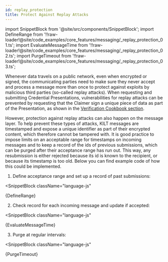 ```yaml
---
id: replay_protection
title: Protect Against Replay Attacks
---
```


import SnippetBlock from '@site/src/components/SnippetBlock';
import DefineRange from '!!raw-loader!@site/code_examples/core_features/messaging/_replay_protection_01.ts';
import EvaluateMessageTime from '!!raw-loader!@site/code_examples/core_features/messaging/_replay_protection_02.ts';
import PurgeTimeout from '!!raw-loader!@site/code_examples/core_features/messaging/_replay_protection_03.ts';

Whenever data travels on a public network, even when encrypted or signed, the communicating parties need to make sure they never accept and process a message more than once to protect against exploits by malicious third parties (so-called replay attacks).
When requesting and submitting Credential Presentations, vulnerabilities for replay attacks can be prevented by requesting that the Claimer sign a unique piece of data as part of the Presentation, as shown in the [Verification Cookbook section](../04_claiming/04_presentation_creation.md).

However, protection against replay attacks can also happen on the message layer.
To help prevent these types of attacks, KILT messages are timestamped and expose a unique identifier as part of their encrypted content, which therefore cannot be tampered with.
It is good practice to impose limits on an acceptable range for timestamps on incoming messages and to keep a record of the ids of previous submissions, which can be purged after their acceptance range has run out.
This way, any resubmission is either rejected because its id is known to the recipient, or because its timestamp is too old.
Below you can find example code of how this could be implemented.

1. Define acceptance range and set up a record of past submissions:

<SnippetBlock
  className="language-js"
>
  {DefineRange}
</SnippetBlock>

2. Check record for each incoming message and update if accepted:

<SnippetBlock
  className="language-js"
>
  {EvaluateMessageTime}
</SnippetBlock>

3. Purge at regular intervals:

<SnippetBlock
  className="language-js"
>
  {PurgeTimeout}
</SnippetBlock>
